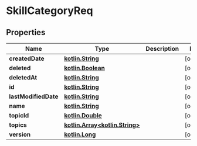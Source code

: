# SkillCategoryReq

## Properties
Name | Type | Description | Notes
------------ | ------------- | ------------- | -------------
**createdDate** | [**kotlin.String**](.md) |  |  [optional]
**deleted** | [**kotlin.Boolean**](.md) |  |  [optional]
**deletedAt** | [**kotlin.String**](.md) |  |  [optional]
**id** | [**kotlin.String**](.md) |  |  [optional]
**lastModifiedDate** | [**kotlin.String**](.md) |  |  [optional]
**name** | [**kotlin.String**](.md) |  |  [optional]
**topicId** | [**kotlin.Double**](.md) |  |  [optional]
**topics** | [**kotlin.Array&lt;kotlin.String&gt;**](.md) |  |  [optional]
**version** | [**kotlin.Long**](.md) |  |  [optional]
